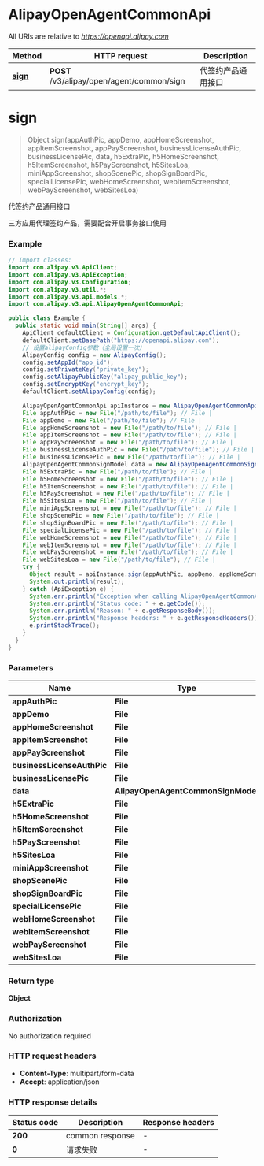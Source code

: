 # AlipayOpenAgentCommonApi

All URIs are relative to *https://openapi.alipay.com*

| Method | HTTP request | Description |
|------------- | ------------- | -------------|
| [**sign**](AlipayOpenAgentCommonApi.md#sign) | **POST** /v3/alipay/open/agent/common/sign | 代签约产品通用接口 |


<a name="sign"></a>
# **sign**
> Object sign(appAuthPic, appDemo, appHomeScreenshot, appItemScreenshot, appPayScreenshot, businessLicenseAuthPic, businessLicensePic, data, h5ExtraPic, h5HomeScreenshot, h5ItemScreenshot, h5PayScreenshot, h5SitesLoa, miniAppScreenshot, shopScenePic, shopSignBoardPic, specialLicensePic, webHomeScreenshot, webItemScreenshot, webPayScreenshot, webSitesLoa)

代签约产品通用接口

三方应用代理签约产品，需要配合开启事务接口使用

### Example
```java
// Import classes:
import com.alipay.v3.ApiClient;
import com.alipay.v3.ApiException;
import com.alipay.v3.Configuration;
import com.alipay.v3.util.*;
import com.alipay.v3.api.models.*;
import com.alipay.v3.api.AlipayOpenAgentCommonApi;

public class Example {
  public static void main(String[] args) {
    ApiClient defaultClient = Configuration.getDefaultApiClient();
    defaultClient.setBasePath("https://openapi.alipay.com");
    // 设置alipayConfig参数（全局设置一次）
    AlipayConfig config = new AlipayConfig();
    config.setAppId("app_id");
    config.setPrivateKey("private_key");
    config.setAlipayPublicKey("alipay_public_key");
    config.setEncryptKey("encrypt_key");
    defaultClient.setAlipayConfig(config);

    AlipayOpenAgentCommonApi apiInstance = new AlipayOpenAgentCommonApi(defaultClient);
    File appAuthPic = new File("/path/to/file"); // File | 
    File appDemo = new File("/path/to/file"); // File | 
    File appHomeScreenshot = new File("/path/to/file"); // File | 
    File appItemScreenshot = new File("/path/to/file"); // File | 
    File appPayScreenshot = new File("/path/to/file"); // File | 
    File businessLicenseAuthPic = new File("/path/to/file"); // File | 
    File businessLicensePic = new File("/path/to/file"); // File | 
    AlipayOpenAgentCommonSignModel data = new AlipayOpenAgentCommonSignModel(); // AlipayOpenAgentCommonSignModel | 
    File h5ExtraPic = new File("/path/to/file"); // File | 
    File h5HomeScreenshot = new File("/path/to/file"); // File | 
    File h5ItemScreenshot = new File("/path/to/file"); // File | 
    File h5PayScreenshot = new File("/path/to/file"); // File | 
    File h5SitesLoa = new File("/path/to/file"); // File | 
    File miniAppScreenshot = new File("/path/to/file"); // File | 
    File shopScenePic = new File("/path/to/file"); // File | 
    File shopSignBoardPic = new File("/path/to/file"); // File | 
    File specialLicensePic = new File("/path/to/file"); // File | 
    File webHomeScreenshot = new File("/path/to/file"); // File | 
    File webItemScreenshot = new File("/path/to/file"); // File | 
    File webPayScreenshot = new File("/path/to/file"); // File | 
    File webSitesLoa = new File("/path/to/file"); // File | 
    try {
      Object result = apiInstance.sign(appAuthPic, appDemo, appHomeScreenshot, appItemScreenshot, appPayScreenshot, businessLicenseAuthPic, businessLicensePic, data, h5ExtraPic, h5HomeScreenshot, h5ItemScreenshot, h5PayScreenshot, h5SitesLoa, miniAppScreenshot, shopScenePic, shopSignBoardPic, specialLicensePic, webHomeScreenshot, webItemScreenshot, webPayScreenshot, webSitesLoa);
      System.out.println(result);
    } catch (ApiException e) {
      System.err.println("Exception when calling AlipayOpenAgentCommonApi#sign");
      System.err.println("Status code: " + e.getCode());
      System.err.println("Reason: " + e.getResponseBody());
      System.err.println("Response headers: " + e.getResponseHeaders());
      e.printStackTrace();
    }
  }
}
```

### Parameters

| Name | Type | Description  | Notes |
|------------- | ------------- | ------------- | -------------|
| **appAuthPic** | **File**|  | [optional] |
| **appDemo** | **File**|  | [optional] |
| **appHomeScreenshot** | **File**|  | [optional] |
| **appItemScreenshot** | **File**|  | [optional] |
| **appPayScreenshot** | **File**|  | [optional] |
| **businessLicenseAuthPic** | **File**|  | [optional] |
| **businessLicensePic** | **File**|  | [optional] |
| **data** | **AlipayOpenAgentCommonSignModel**|  | [optional] |
| **h5ExtraPic** | **File**|  | [optional] |
| **h5HomeScreenshot** | **File**|  | [optional] |
| **h5ItemScreenshot** | **File**|  | [optional] |
| **h5PayScreenshot** | **File**|  | [optional] |
| **h5SitesLoa** | **File**|  | [optional] |
| **miniAppScreenshot** | **File**|  | [optional] |
| **shopScenePic** | **File**|  | [optional] |
| **shopSignBoardPic** | **File**|  | [optional] |
| **specialLicensePic** | **File**|  | [optional] |
| **webHomeScreenshot** | **File**|  | [optional] |
| **webItemScreenshot** | **File**|  | [optional] |
| **webPayScreenshot** | **File**|  | [optional] |
| **webSitesLoa** | **File**|  | [optional] |

### Return type

**Object**

### Authorization

No authorization required

### HTTP request headers

 - **Content-Type**: multipart/form-data
 - **Accept**: application/json

### HTTP response details
| Status code | Description | Response headers |
|-------------|-------------|------------------|
| **200** | common response |  -  |
| **0** | 请求失败 |  -  |

